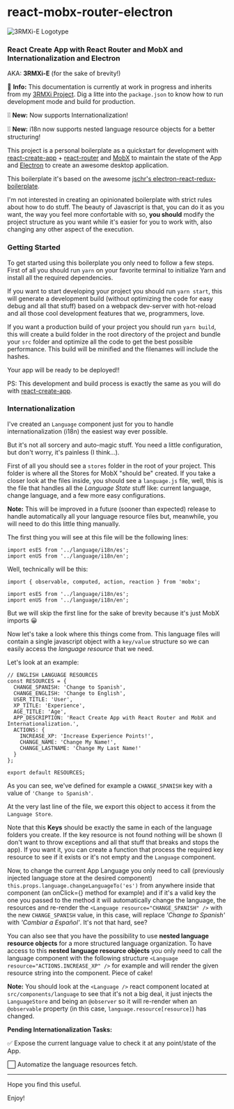 # react-mobx-router-electron

![3RMXi-E Logotype](https://raw.githubusercontent.com/alexvcasillas/react-mobx-router-electron/master/3RMXi-E.jpg)

### React Create App with React Router and MobX and Internationalization and Electron

AKA: **3RMXi-E** (for the sake of brevity!)

📢 **Info:** This documentation is currently at work in progress and inherits from my [3RMXi Project](https://github.com/alexvcasillas/react-mobx-router). Dig a litte into the `package.json` to know how to run development mode and build for production.

❕❕ **New:** Now supports Internationalization!

❕❕ **New:** i18n now supports nested language resource objects for a better structuring!

This project is a personal boilerplate as a quickstart for development with [react-create-app](https://github.com/facebookincubator/create-react-app) + [react-router](https://github.com/ReactTraining/react-router) and [MobX](https://github.com/mobxjs/mobx) to maintain the state of the App and [Electron](https://github.com/electron/electron) to create an awesome desktop application.

This boilerplate it's based on the awesome [jschr's electron-react-redux-boilerplate](https://github.com/jschr/electron-react-redux-boilerplate).

I'm not interested in creating an opinionated boilerplate with strict rules about how to do stuff. The beauty of Javascript is that, you can do it as you want, the way you feel more confortable with so, **you should** modify the project structure as you want while it's easier for you to work with, also changing any other aspect of the execution.

### Getting Started

To get started using this boilerplate you only need to follow a few steps. First of all
you should run `yarn` on your favorite terminal to initialize Yarn and install all the required
dependencies.

If you want to start developing your project you should run `yarn start`, this will generate
a development build (without optimizing the code for easy debug and all that stuff) based on a webpack dev-server
with hot-reload and all those cool development features that we, programmers, love.

If you want a production build of your project you should run `yarn build`, this will create a build folder in the root
directory of the project and bundle your `src` folder and optimize all the code to get the best possible performance. This build will be minified and the filenames will include the hashes.

Your app will be ready to be deployed!!

PS: This development and build process is exactly the same as you will do with [react-create-app](https://github.com/facebookincubator/create-react-app).

### Internationalization

I've created an `Language` component just for you to handle internationalization (i18n) the easiest way ever possible.

But it's not all sorcery and auto-magic stuff. You need a little configuration, but don't worry, it's painless (I think...).

First of all you should see a `stores` folder in the root of your project. This folder is where all the Stores for MobX "should be"
created. If you take a closer look at the files inside, you should see a `language.js` file, well, this is the file that handles all the
_Language State_ stuff like: current language, change language, and a few more easy configurations.

**Note:** This will be improved in a future (sooner than expected) release to handle automatically all your language resource files
but, meanwhile, you will need to do this little thing manually.

The first thing you will see at this file will be the following lines:

```
import esES from '../language/i18n/es';
import enUS from '../language/i18n/en';
```

Well, technically will be this:

```
import { observable, computed, action, reaction } from 'mobx';

import esES from '../language/i18n/es';
import enUS from '../language/i18n/en';
```

But we will skip the first line for the sake of brevity because it's just MobX imports 😀

Now let's take a look where this things come from. This language files will contain a single javascript object with
a `key/value` structure so we can easily access the _language resource_ that we need.

Let's look at an example:

```
// ENGLISH LANGUAGE RESOURCES
const RESOURCES = {
  CHANGE_SPANISH: 'Change to Spanish',
  CHANGE_ENGLISH: 'Change to English',
  USER_TITLE: 'User',
  XP_TITLE: 'Experience',
  AGE_TITLE: 'Age',
  APP_DESCRIPTION: 'React Create App with React Router and MobX and Internationalization.',
  ACTIONS: {
    INCREASE_XP: 'Increase Experience Points!',
    CHANGE_NAME: 'Change My Name!',
    CHANGE_LASTNAME: 'Change My Last Name!'
  }
};

export default RESOURCES;

```

As you can see, we've defined for example a `CHANGE_SPANISH` key with a value of `'Change to Spanish'`.

At the very last line of the file, we export this object to access it from the `Language Store`.

Note that this **Keys** should be exactly the same in each of the language folders you create. If the key resource is not found
nothing will be shown (I don't want to throw exceptions and all that stuff that breaks and stops the app). If you want it, you can create a function that process the required key resource to see if it exists or it's not empty and the `Language` component.

Now, to change the current App Language you only need to call (previously injected language store at the desired component) `this.props.language.changeLanguageTo('es')` from anywhere inside that component (an onClick={} method for example) and if it's a valid key the one you passed to the method it will automatically change the language, the resources and re-render the `<Language resource="CHANGE_SPANISH" />` with the new `CHANGE_SPANISH` value, in this case, will replace _'Change to Spanish'_  with _'Cambiar a Español'_. It's not that hard, see?

You can also see that you have the possibility to use **nested language resource objects** for a more structured language organization. To have access to this **nested language resource objects** you only need to call the language component with the following structure `<Language resource="ACTIONS.INCREASE_XP" />` for example and will render the given resource string into the component. Piece of cake!

**Note:** You should look at the `<Language />` react component located at `src/components/language` to see that it's not a big deal, it just injects the `LanguageStore` and being an `@observer` so it will re-render when an `@observable` property (in this case, `language.resource[resource]`) has changed.

**Pending Internationalization Tasks:**

✅ Expose the current language value to check it at any point/state of the App.

⬜ Automatize the language resources fetch.

---

Hope you find this useful.

Enjoy!

